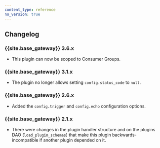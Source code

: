 ```yaml
---
content_type: reference
no_version: true
---
```


## Changelog

### {{site.base_gateway}} 3.6.x
* This plugin can now be scoped to Consumer Groups.

### {{site.base_gateway}} 3.1.x

* The plugin no longer allows setting `config.status_code` to `null`.

### {{site.base_gateway}} 2.6.x
* Added the `config.trigger` and `config.echo` configuration options.

### {{site.base_gateway}} 2.1.x
* There were changes in the plugin handler structure and on the plugins DAO (`load_plugin_schemas`) that make this plugin
backwards-incompatible if another plugin depended on it.

